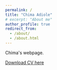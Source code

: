 ```yaml
---
permalink: /
title: "Chima Adiole"
# excerpt: "About me"
author_profile: true
redirect_from: 
  - /about/
  - /about.html
---
```

Chima's webpage.

[Download CV here](http://chima-adiole.github.io/files/cv.pdf)
